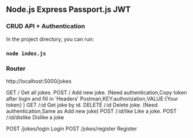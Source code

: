 
## Node.js Express Passport.js JWT
### CRUD API + Authentication


In the project directory, you can run:
### `node index.js`

### Router
http://localhost:5000/jokes

GET / Get all jokes.
POST / Add new joke. (Need authentication,Copy token after login 
and fill in 'Headers' Postman,KEY:authorization,VALUE:{Your token} )
GET /:id Get joke by id.
DELETE /:id Delete joke.  (Need authentication,Same as Add new joke)
POST /:id/like Like a joke. 
POST /:id/dislike Dislike a joke

POST /jokes/login Login
POST /jokes/register Register

